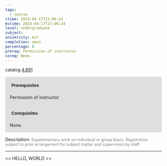 ```yaml
---
tags:
  - course
ctime: 2024-04-17T23:06:24
mstime: 2024-04-17T23:06:24
level: undergraduate
subject: 
university: mit
completion: open
percentage: 0
prereq: Permission of instructor
coreq: None.
---
```


catalog [4.691](http://student.mit.edu/catalog/m4f.html#4.691)

<span style="display: block; padding: 15px; background-color: rgb(100, 100, 100, 0.2);"><font id="m_prereq3204_0" style="display: block; font-family: Arial, sans-serif; font-weight: bold; padding: 5px">Prerequisites</font><br><span id="prereq3204_0">Permission of instructor</span></span>
<span style="display: block; padding: 15px; background-color: rgb(100, 100, 100, 0.2);"><font id="m_coreq3204_0" style="display: block; font-family: Arial, sans-serif; font-weight: bold; padding: 5px">Corequisites</font><br><span id="coreq3204_0">None.</span></span>

<font style="">Description:</font>
<font style="color: grey; font-size: 0.8rem;">Supplementary work on individual or group basis. Registration subject to prior arrangement for subject matter and supervision by staff.</font>



---

<< HELLO, WORLD >>
